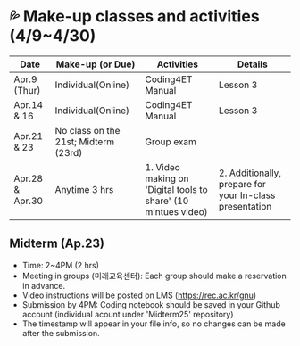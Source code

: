 # 💦 Make-up classes and activities (4/9~4/30)

|Date|Make-up (or Due)|Activities|Details|
|--|--|--|--|
|Apr.9 (Thur)|Individual(Online)|Coding4ET Manual|Lesson 3||
|Apr.14 & 16|Individual(Online)|Coding4ET Manual|Lesson 3||
|Apr.21 & 23|No class on the 21st; Midterm (23rd)|Group exam||
|Apr.28 & Apr.30|Anytime 3 hrs|1. Video making on 'Digital tools to share' (10 mintues video)|2. Additionally, prepare for your In-class presentation|

## Midterm (Ap.23)
+ Time: 2~4PM (2 hrs)
+ Meeting in groups (미래교육센터): Each group should make a reservation in advance.
+ Video instructions will be posted on LMS (https://rec.ac.kr/gnu)
+ Submission by 4PM: Coding notebook should be saved in your Github account (individual acount under 'Midterm25' repository)
+ The timestamp will appear in your file info, so no changes can be made after the submission.

